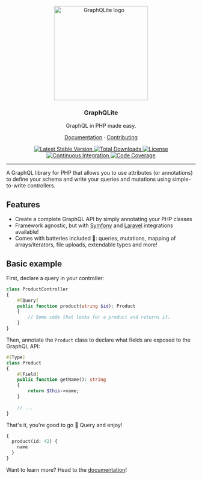 
<p align="center">
    <img src="https://graphqlite.thecodingmachine.io/img/logo.svg" alt="GraphQLite logo" width="250" height="250" />
</p>
<h3 align="center">GraphQLite</h3>
<p align="center">GraphQL in PHP made easy.</p>
<p align="center"><a href="https://graphqlite.thecodingmachine.io">Documentation</a> &#183; <a href="/.github/CONTRIBUTING.md">Contributing</a></p>

<p align="center">
    <a href="https://packagist.org/packages/thecodingmachine/graphqlite" title="Latest Stable Version">
        <img src="https://poser.pugx.org/thecodingmachine/graphqlite/v/stable" alt="Latest Stable Version" />
    </a>
    <a href="https://packagist.org/packages/thecodingmachine/graphqlite" title="Total Downloads">
        <img src="https://poser.pugx.org/thecodingmachine/graphqlite/downloads" alt="Total Downloads" />
    </a>
    <a href="https://packagist.org/packages/thecodingmachine/graphqlite" title="License">
        <img src="https://poser.pugx.org/thecodingmachine/graphqlite/license" alt="License" />
    </a>
    <a href="https://github.com/thecodingmachine/graphqlite/actions" title="Continuous Integration">
        <img src="https://github.com/thecodingmachine/graphqlite/workflows/Continuous%20Integration/badge.svg" alt="Continuous Integration" />
    </a>
    <a href="https://codecov.io/gh/thecodingmachine/graphqlite" title="Code Coverage">
        <img src="https://codecov.io/gh/thecodingmachine/graphqlite/branch/master/graph/badge.svg" alt="Code Coverage" />
    </a>
</p>

---

A GraphQL library for PHP that allows you to use attributes (or annotations) to define your schema and write your queries and mutations using simple-to-write controllers.

## Features

* Create a complete GraphQL API by simply annotating your PHP classes
* Framework agnostic, but with [Symfony](https://github.com/thecodingmachine/graphqlite-bundle) and [Laravel](https://github.com/thecodingmachine/graphqlite-laravel) integrations available!
* Comes with batteries included :battery:: queries, mutations, mapping of arrays/iterators, file uploads, extendable types and more!

## Basic example

First, declare a query in your controller:

```php
class ProductController
{
    #[Query]
    public function product(string $id): Product
    {
        // Some code that looks for a product and returns it.
    }
}
```

Then, annotate the `Product` class to declare what fields are exposed to the GraphQL API:

```php
#[Type]
class Product
{
    #[Field]
    public function getName(): string
    {
        return $this->name;
    }
    
    // ...
}
```

That's it, you're good to go :tada: Query and enjoy!

```graphql
{
  product(id: 42) {
    name
  }
}
```

Want to learn more? Head to the [documentation](https://graphqlite.thecodingmachine.io/)!
